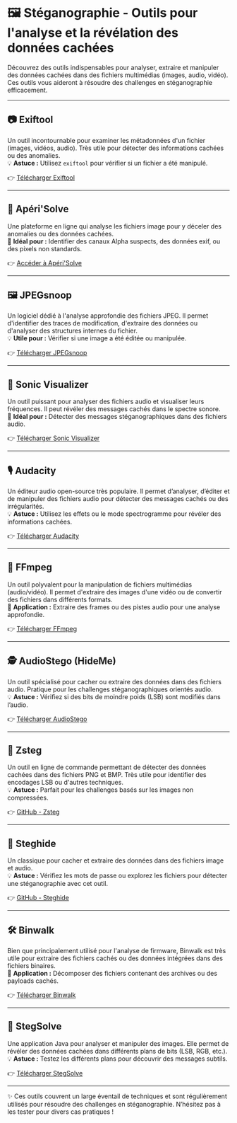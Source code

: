 # 🖼️ Stéganographie - Outils pour l'analyse et la révélation des données cachées

Découvrez des outils indispensables pour analyser, extraire et manipuler des données cachées dans des fichiers multimédias (images, audio, vidéo). Ces outils vous aideront à résoudre des challenges en stéganographie efficacement.

---

## 📷 Exiftool
Un outil incontournable pour examiner les métadonnées d'un fichier (images, vidéos, audio). Très utile pour détecter des informations cachées ou des anomalies.  
💡 **Astuce :** Utilisez `exiftool` pour vérifier si un fichier a été manipulé.

👉 [Télécharger Exiftool](https://exiftool.org/)

---

## 🧩 Apéri'Solve
Une plateforme en ligne qui analyse les fichiers image pour y déceler des anomalies ou des données cachées.  
🔑 **Idéal pour :** Identifier des canaux Alpha suspects, des données exif, ou des pixels non standards.

👉 [Accéder à Apéri'Solve](https://aperisolve.fr/)

---

## 🖼️ JPEGsnoop
Un logiciel dédié à l'analyse approfondie des fichiers JPEG. Il permet d'identifier des traces de modification, d'extraire des données ou d'analyser des structures internes du fichier.  
💡 **Utile pour :** Vérifier si une image a été éditée ou manipulée.

👉 [Télécharger JPEGsnoop](https://www.impulseadventure.com/photo/jpeg-snoop.html)

---

## 🎵 Sonic Visualizer
Un outil puissant pour analyser des fichiers audio et visualiser leurs fréquences. Il peut révéler des messages cachés dans le spectre sonore.  
🔑 **Idéal pour :** Détecter des messages stéganographiques dans des fichiers audio.

👉 [Télécharger Sonic Visualizer](https://sonicvisualiser.org/)

---

## 🎙️ Audacity
Un éditeur audio open-source très populaire. Il permet d’analyser, d’éditer et de manipuler des fichiers audio pour détecter des messages cachés ou des irrégularités.  
💡 **Astuce :** Utilisez les effets ou le mode spectrogramme pour révéler des informations cachées.

👉 [Télécharger Audacity](https://www.audacityteam.org/download/)

---

## 🎥 FFmpeg
Un outil polyvalent pour la manipulation de fichiers multimédias (audio/vidéo). Il permet d'extraire des images d'une vidéo ou de convertir des fichiers dans différents formats.  
🔑 **Application :** Extraire des frames ou des pistes audio pour une analyse approfondie.

👉 [Télécharger FFmpeg](https://ffmpeg.org/download.html)

---

## 🕵️ AudioStego (HideMe)
Un outil spécialisé pour cacher ou extraire des données dans des fichiers audio. Pratique pour les challenges stéganographiques orientés audio.  
💡 **Astuce :** Vérifiez si des bits de moindre poids (LSB) sont modifiés dans l’audio.

👉 [Télécharger AudioStego](https://www.softpedia.com/get/Multimedia/Audio/Audio-Plugins/AudioStego.shtml)

---

## 🔧 Zsteg
Un outil en ligne de commande permettant de détecter des données cachées dans des fichiers PNG et BMP. Très utile pour identifier des encodages LSB ou d'autres techniques.  
💡 **Astuce :** Parfait pour les challenges basés sur les images non compressées.

👉 [GitHub - Zsteg](https://github.com/zed-0xff/zsteg)

---

## 📜 Steghide
Un classique pour cacher et extraire des données dans des fichiers image et audio.  
💡 **Astuce :** Vérifiez les mots de passe ou explorez les fichiers pour détecter une stéganographie avec cet outil.

👉 [GitHub - Steghide](https://github.com/StefanoDeVuono/steghide)

---

## 🛠️ Binwalk
Bien que principalement utilisé pour l'analyse de firmware, Binwalk est très utile pour extraire des fichiers cachés ou des données intégrées dans des fichiers binaires.  
🔑 **Application :** Décomposer des fichiers contenant des archives ou des payloads cachés.

👉 [Télécharger Binwalk](https://github.com/ReFirmLabs/binwalk)

---

## 🎨 StegSolve
Une application Java pour analyser et manipuler des images. Elle permet de révéler des données cachées dans différents plans de bits (LSB, RGB, etc.).  
💡 **Astuce :** Testez les différents plans pour découvrir des messages subtils.

👉 [Télécharger StegSolve](https://github.com/eugenekolo/sec-tools/tree/master/stego/stegsolve)

---

✨ Ces outils couvrent un large éventail de techniques et sont régulièrement utilisés pour résoudre des challenges en stéganographie. N’hésitez pas à les tester pour divers cas pratiques !
